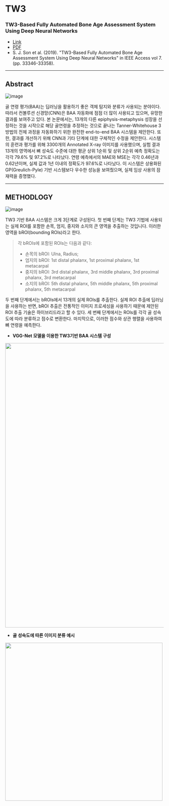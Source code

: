 # TW3
### TW3-Based Fully Automated Bone Age Assessment System Using Deep Neural Networks
- [Link](https://ieeexplore.ieee.org/document/8660640)
- [PDF](https://ieeexplore.ieee.org/stamp/stamp.jsp?arnumber=8660640)
- S. J. Son et al. (2019). "TW3-Based Fully Automated Bone Age Assessment System Using Deep Neural Networks" in IEEE Access vol 7. (pp. 33346-33358).

----------
## Abstract
![image](https://user-images.githubusercontent.com/121841464/228781311-7ebfa2d0-d44d-478c-b772-9fec63ec40c4.png)

골 연령 평가(BAA)는 딥러닝을 활용하기 좋은 객체 탐지와 분류가 사용되는 분야이다. 따라서 컨볼루션 신경망(CNN)은 BAA 자동화에 점점 더 많이 사용되고 있으며, 유망한 결과를 보여주고 있다. 본 논문에서는, 13개의 다른 epiphysis-metaphysis 성장을 선정하는 것을 시작으로 해당 골연령을 추정하는 것으로 끝나는 Tanner-Whitehouse 3 방법의 전체 과정을 자동화하기 위한 완전한 end-to-end BAA 시스템을 제안한다. 또한, 결과를 개선하기 위해 CNN과 기타 단계에 대한 구체적인 수정을 제안한다. 시스템의 훈련과 평가를 위해 3300개의 Annotated X-ray 이미지를 사용했으며, 실험 결과 13개의 영역에서 뼈 성숙도 수준에 대한 평균 상위 1순위 및 상위 2순위 예측 정확도는 각각 79.6% 및 97.2%로 나타났다. 연령 예측에서의 MAE와 MSE는 각각 0.46년과 0.62년이며, 실제 값과 1년 이내의 정확도가 97.6%로 나타났다. 이 시스템은 상용화된 GP(Greulich-Pyle) 기반 시스템보다 우수한 성능을 보여줬으며, 실제 임상 사용의 잠재력을 증명했다.

----------
## METHODLOGY
![image](https://user-images.githubusercontent.com/121841464/228777174-a270e7d2-4853-4d45-8e2c-a79c3dacfd82.png)

TW3 기반 BAA 시스템은 크게 3단계로 구성된다. 첫 번째 단계는 TW3 기법에 사용되는 실제 ROI를 포함한 손목, 엄지, 중지와 소지의 큰 영역을 추출하는 것입니다. 이러한 영역을 bROI(bounding ROIs)라고 한다.<br>
> 각 bROIs에 포함된 ROIs는 다음과 같다:
> - 손목의 bROI: Ulna, Radius;
> - 엄지의 bROI: 1st distal phalanx, 1st proximal phalanx, 1st metacarpal
> - 중지의 bROI: 3rd distal phalanx, 3rd middle phalanx, 3rd proximal phalanx, 3rd metacarpal
> - 소지의 bROI: 5th distal phalanx, 5th middle phalanx, 5th proximal phalanx, 5th metacarpal

두 번째 단계에서는 bROIs에서 13개의 실제 ROIs를 추출한다. 실제 ROI 추출에 딥러닝을 사용하는 반면, bROI 추출은 전통적인 이미지 프로세싱을 사용하기 때문에 제안된 ROI 추출 기술은 하이브리드라고 할 수 있다. 세 번째 단계에서는 ROls를 각각 골 성숙도에 따라 분류하고 점수로 변환한다. 마지막으로, 이러한 점수와 상관 행렬을 사용하여 뼈 연령을 예측한다.<br>
- **VGG-Net 모델을 이용한 TW3기반 BAA 시스템 구성**
<img src="https://user-images.githubusercontent.com/121841464/228790525-3c99fcff-c456-470c-81ab-f4d0a069b977.png" width="900">

- **골 성숙도에 따른 이미지 분류 예시**
<img src="https://user-images.githubusercontent.com/121841464/228793186-bc7a9e80-c92d-4182-a86b-c0ee3f189fc7.png" width="500">

